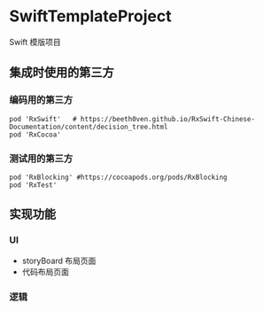 # SwiftTemplateProject
Swift 模版项目


## 集成时使用的第三方
### 编码用的第三方
```
pod 'RxSwift'   # https://beeth0ven.github.io/RxSwift-Chinese-Documentation/content/decision_tree.html
pod 'RxCocoa'

```
### 测试用的第三方
```
pod 'RxBlocking' #https://cocoapods.org/pods/RxBlocking
pod 'RxTest'

```



## 实现功能

### UI
* storyBoard 布局页面
* 代码布局页面


### 逻辑


## 
